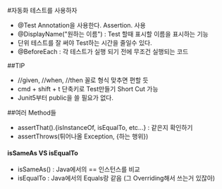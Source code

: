 #자동화 테스트를 사용하자
- @Test Annotation을 사용한다. Assertion. 사용
- @DisplayName("원하는 이름") : Test 할때 표시할 이름을 표시하는 기능
- 단위 테스트를 잘 써야 Test하는 시간을 줄일수 있다.
- @BeforeEach : 각 테스트가 실행 되기 전에 무조건 실행되는 코드

##TIP
- //given, //when, //then 꼴로 형식 맞추면 편할 듯
- cmd + shift + t 단축키로 Test만들기 Short Cut 가능
- Junit5부터 public을 쓸 필요가 없다. 

##여러 Method들
- assertThat().{isInstanceOf, isEqualTo, etc...} : 같은지 확인하기
- assertThrows(튀어나올 Exception, {하는 행위})
#### isSameAs VS isEqualTo
- isSameAs() : Java에서의 == 인스턴스를 비교
- isEqualTo : Java에서의 Equals랑 같음 (그 Overriding해서 쓰는거 있잖아)